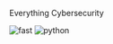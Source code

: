 Everything Cybersecurity
                                                            
![fast](https://user-images.githubusercontent.com/69307802/170843371-7b1e3fc0-bc74-457e-a27b-006cb552e8ea.svg) ![python](https://user-images.githubusercontent.com/69307802/170843406-59ec1874-e4e6-465b-a3a5-4803476f7af8.svg)
